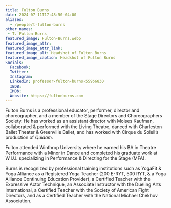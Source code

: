 ```yaml
---
title: Fulton Burns
date: 2024-07-11T17:48:50-04:00
aliases: 
  - /people/t-fulton-burns
other_names: 
 - T. Fulton Burns
featured_image: Fulton-Burns.webp
featured_image_attr: 
featured_image_attr_link: 
featured_image_alt: Headshot of Fulton Burns
featured_image_caption: Headshot of Fulton Burns
Socials:
  Facebook: 
  Twitter: 
  Instagram: 
  LinkedIn: professor-fulton-burns-559b6830
  IBDB: 
  IMDb:
  Website: https://fultonburns.com
---
```

Fulton Burns is a professional educator, performer, director and choreographer, and a member of the Stage Directors and Choreographers Society. He has worked as an assistant director with Moises Kaufman, collaborated & performed with the Living Theatre, danced with Charleston Ballet Theater & Greenville Ballet, and has worked with Cirque du Soleil’s production of *Quidam*.

Fulton attended Winthrop University where he earned his BA in Theatre Performance with a Minor in Dance and completed his graduate work at W.I.U. specializing in Performance & Directing for the Stage (MFA).  

Burns is recognized by professional training institutions such as YogaFit & Yoga Alliance as a Registered Yoga Teacher (200 E-RYT, 500 RYT, & a Yoga Alliance Continuing Education Provider), a Certified Teacher with the Expressive Actor Technique, an Associate Instructor with the Dueling Arts International, a Certified Teacher with the Society of American Fight Directors, and as a Certified Teacher with the National Michael Chekhov Association.

